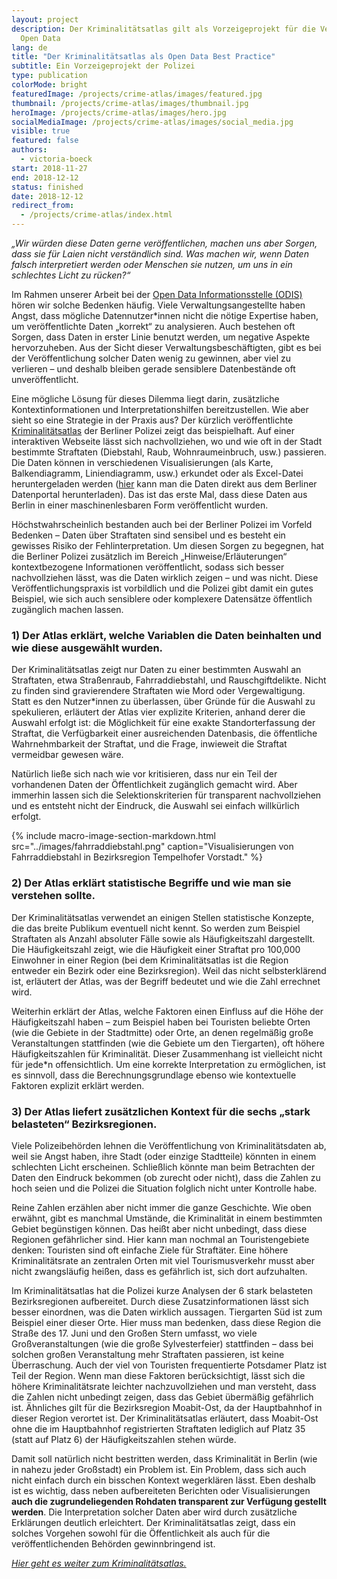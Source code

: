 ```yaml
---
layout: project
description: Der Kriminalitätsatlas gilt als Vorzeigeprojekt für die Veröffentlichung von
  Open Data
lang: de
title: "Der Kriminalitätsatlas als Open Data Best Practice"
subtitle: Ein Vorzeigeprojekt der Polizei
type: publication
colorMode: bright
featuredImage: /projects/crime-atlas/images/featured.jpg
thumbnail: /projects/crime-atlas/images/thumbnail.jpg
heroImage: /projects/crime-atlas/images/hero.jpg
socialMediaImage: /projects/crime-atlas/images/social_media.jpg
visible: true
featured: false
authors:
  - victoria-boeck
start: 2018-11-27
end: 2018-12-12
status: finished
date: 2018-12-12
redirect_from:
  - /projects/crime-atlas/index.html
---
```


_„Wir würden diese Daten gerne veröffentlichen, machen uns aber Sorgen, dass sie für Laien nicht verständlich sind. Was machen wir, wenn Daten falsch interpretiert werden oder Menschen sie nutzen, um uns in ein schlechtes Licht zu rücken?“_

Im Rahmen unserer Arbeit bei der [Open Data Informationsstelle (ODIS)](https://odis-berlin.de/) hören wir solche Bedenken häufig. Viele Verwaltungsangestellte haben Angst, dass mögliche Datennutzer\*innen nicht die nötige Expertise haben, um veröffentlichte Daten „korrekt“ zu analysieren. Auch bestehen oft Sorgen, dass Daten in erster Linie benutzt werden, um negative Aspekte hervorzuheben. Aus der Sicht dieser Verwaltungsbeschäftigten, gibt es bei der Veröffentlichung solcher Daten wenig zu gewinnen, aber viel zu verlieren – und deshalb bleiben gerade sensiblere Datenbestände oft unveröffentlicht.

Eine mögliche Lösung für dieses Dilemma liegt darin, zusätzliche Kontextinformationen und Interpretationshilfen bereitzustellen. Wie aber sieht so eine Strategie in der Praxis aus? Der kürzlich veröffentlichte [Kriminalitätsatlas](https://www.kriminalitaetsatlas.berlin.de/) der Berliner Polizei zeigt das beispielhaft. Auf einer interaktiven Webseite lässt sich nachvollziehen, wo und wie oft in der Stadt bestimmte Straftaten (Diebstahl, Raub, Wohnraumeinbruch, usw.) passieren. Die Daten können in verschiedenen Visualisierungen (als Karte, Balkendiagramm, Liniendiagramm, usw.) erkundet oder als Excel-Datei heruntergeladen werden ([hier](https://daten.berlin.de/datensaetze/kriminalit%C3%A4tsatlas-berlin) kann man die Daten direkt aus dem Berliner Datenportal herunterladen). Das ist das erste Mal, dass diese Daten aus Berlin in einer maschinenlesbaren Form veröffentlicht wurden.

Höchstwahrscheinlich bestanden auch bei der Berliner Polizei im Vorfeld Bedenken – Daten über Straftaten sind sensibel und es besteht ein gewisses Risiko der Fehlinterpretation. Um diesen Sorgen zu begegnen, hat die Berliner Polizei zusätzlich im Bereich „Hinweise/Erläuterungen“ kontextbezogene Informationen veröffentlicht, sodass sich besser nachvollziehen lässt, was die Daten wirklich zeigen – und was nicht. Diese Veröffentlichungspraxis ist vorbildlich und die Polizei gibt damit ein gutes Beispiel, wie sich auch sensiblere oder komplexere Datensätze öffentlich zugänglich machen lassen.

### 1) Der Atlas erklärt, welche Variablen die Daten beinhalten und wie diese ausgewählt wurden.

Der Kriminalitätsatlas zeigt nur Daten zu einer bestimmten Auswahl an Straftaten, etwa Straßenraub, Fahrraddiebstahl, und Rauschgiftdelikte. Nicht zu finden sind gravierendere Straftaten wie Mord oder Vergewaltigung. Statt es den Nutzer\*innen zu überlassen, über Gründe für die Auswahl zu spekulieren, erläutert der Atlas vier explizite Kriterien, anhand derer die Auswahl erfolgt ist: die Möglichkeit für eine exakte Standorterfassung der Straftat, die Verfügbarkeit einer ausreichenden Datenbasis, die öffentliche Wahrnehmbarkeit der Straftat, und die Frage, inwieweit die Straftat vermeidbar gewesen wäre.

Natürlich ließe sich nach wie vor kritisieren, dass nur ein Teil der vorhandenen Daten der Öffentlichkeit zugänglich gemacht wird. Aber immerhin lassen sich die Selektionskriterien für transparent nachvollziehen und es entsteht nicht der Eindruck, die Auswahl sei einfach willkürlich erfolgt.

{% include macro-image-section-markdown.html src="../images/fahrraddiebstahl.png" caption="Visualisierungen von Fahrraddiebstahl in Bezirksregion Tempelhofer Vorstadt." %}

### 2) Der Atlas erklärt statistische Begriffe und wie man sie verstehen sollte.

Der Kriminalitätsatlas verwendet an einigen Stellen statistische Konzepte, die das breite Publikum eventuell nicht kennt. So werden zum Beispiel Straftaten als Anzahl absoluter Fälle sowie als Häufigkeitszahl dargestellt. Die Häufigkeitszahl zeigt, wie die Häufigkeit einer Straftat pro 100,000 Einwohner in einer Region (bei dem Kriminalitätsatlas ist die Region entweder ein Bezirk oder eine Bezirksregion). Weil das nicht selbsterklärend ist, erläutert der Atlas, was der Begriff bedeutet und wie die Zahl errechnet wird.

Weiterhin erklärt der Atlas, welche Faktoren einen Einfluss auf die Höhe der Häufigkeitszahl haben – zum Beispiel haben bei Touristen beliebte Orten (wie die Gebiete in der Stadtmitte) oder Orte, an denen regelmäßig große Veranstaltungen stattfinden (wie die Gebiete um den Tiergarten), oft höhere Häufigkeitszahlen für Kriminalität. Dieser Zusammenhang ist vielleicht nicht für jede\*n offensichtlich. Um eine korrekte Interpretation zu ermöglichen, ist es sinnvoll, dass die Berechnungsgrundlage ebenso wie kontextuelle Faktoren explizit erklärt werden.

### 3) Der Atlas liefert zusätzlichen Kontext für die sechs „stark belasteten“ Bezirksregionen.

Viele Polizeibehörden lehnen die Veröffentlichung von Kriminalitätsdaten ab, weil sie Angst haben, ihre Stadt (oder einzige Stadtteile) könnten in einem schlechten Licht erscheinen. Schließlich könnte man beim Betrachten der Daten den Eindruck bekommen (ob zurecht oder nicht), dass die Zahlen zu hoch seien und die Polizei die Situation folglich nicht unter Kontrolle habe.

Reine Zahlen erzählen aber nicht immer die ganze Geschichte. Wie oben erwähnt, gibt es manchmal Umstände, die Kriminalität in einem bestimmten Gebiet begünstigen können. Das heißt aber nicht unbedingt, dass diese Regionen gefährlicher sind. Hier kann man nochmal an Touristengebiete denken: Touristen sind oft einfache Ziele für Straftäter. Eine höhere Kriminalitätsrate an zentralen Orten mit viel Tourismusverkehr musst aber nicht zwangsläufig heißen, dass es gefährlich ist, sich dort aufzuhalten.

Im Kriminalitätsatlas hat die Polizei kurze Analysen der 6 stark belasteten Bezirksregionen aufbereitet. Durch diese Zusatzinformationen lässt sich besser einordnen, was die Daten wirklich aussagen. Tiergarten Süd ist zum Beispiel einer dieser Orte. Hier muss man bedenken, dass diese Region die Straße des 17. Juni und den Großen Stern umfasst, wo viele Großveranstaltungen (wie die große Sylvesterfeier) stattfinden – dass bei solchen großen Veranstaltung mehr Straftaten passieren, ist keine Überraschung. Auch der viel von Touristen frequentierte Potsdamer Platz ist Teil der Region. Wenn man diese Faktoren berücksichtigt, lässt sich die höhere Kriminalitätsrate leichter nachzuvollziehen und man versteht, dass die Zahlen nicht unbedingt zeigen, dass das Gebiet übermäßig gefährlich ist. Ähnliches gilt für die Bezirksregion Moabit-Ost, da der Hauptbahnhof in dieser Region verortet ist. Der Kriminalitätsatlas erläutert, dass Moabit-Ost ohne die im Hauptbahnhof registrierten Straftaten lediglich auf Platz 35 (statt auf Platz 6) der Häufigkeitszahlen stehen würde.

Damit soll natürlich nicht bestritten werden, dass Kriminalität in Berlin (wie in nahezu jeder Großstadt) ein Problem ist. Ein Problem, dass sich auch nicht einfach durch ein bisschen Kontext wegerklären lässt. Eben deshalb ist es wichtig, dass neben aufbereiteten Berichten oder Visualisierungen **auch die zugrundeliegenden Rohdaten transparent zur Verfügung gestellt werden**. Die Interpretation solcher Daten aber wird durch zusätzliche Erklärungen deutlich erleichtert. Der Kriminalitätsatlas zeigt, dass ein solches Vorgehen sowohl für die Öffentlichkeit als auch für die veröffentlichenden Behörden gewinnbringend ist.

_[Hier geht es weiter zum Kriminalitätsatlas.](https://www.kriminalitaetsatlas.berlin.de/)_
